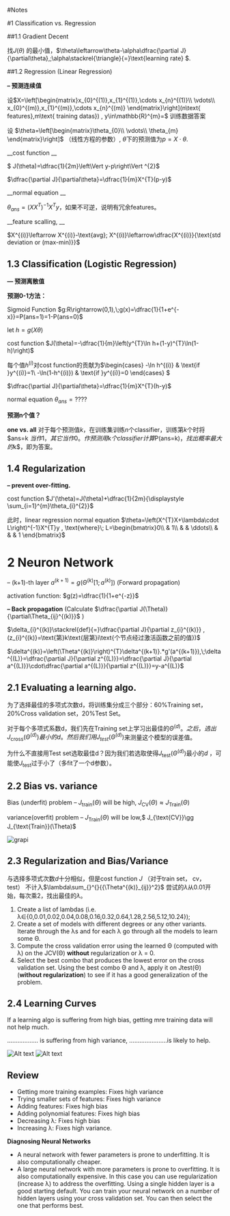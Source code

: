 #Notes

#1 Classification vs. Regression

##1.1 Gradient Decent

找$J(\theta)$ 的最小值，$\theta\leftarrow\theta-\alpha\dfrac{\partial J}{\partial\theta},\;\alpha\stackrel{\triangle}{=}\text{learning rate}
$.

##1.2 Regression (Linear Regression)

__– 预测连续值__

设$X=\left[\begin{matrix}x_{0}^{(1)},x_{1}^{(1)},\cdots x_{n}^{(1)}\\
\vdots\\
x_{0}^{(m)},x_{1}^{(m)},\cdots x_{n}^{(m)}
\end{matrix}\right](n\text{ features},m\text{ training datas})
, y\in\mathbb{R}^{m}=$ 训练数据答案

设 $\theta=\left[\begin{matrix}\theta_{0}\\
\vdots\\
\theta_{m}
\end{matrix}\right]$
（线性方程的参数）, $\theta$下的预测值为$p=X\cdot\theta$.

__cost function __

$ J(\theta)=\dfrac{1}{2m}\left\Vert y-p\right\Vert ^{2}$

$\dfrac{\partial J}{\partial\theta}=\dfrac{1}{m}X^{T}(p-y)$

__normal equation __

$\theta_{ans}=(XX^{T})^{-1}X^{T}y$，如果不可逆，说明有冗余features。

__feature scalling, __

$X^{(i)}\leftarrow X^{(i)}-\text{avg}; X^{(i)}\leftarrow\dfrac{X^{(i)}}{\text{std deviation or (max-min)}}$

## 1.3 Classification (Logistic Regression)

__— 预测离散值__

__预测0-1方法：__

Sigmoid Function $g:R\rightarrow(0,1),\;g(x)=\dfrac{1}{1+e^{-x}}=P(ans=1)=1-P(ans=0)$

let $h=g(X\theta)$

cost function $J(\theta)=-\dfrac{1}{m}\left(y^{T}\ln h+(1-y)^{T}\ln(1-h)\right)$

每个值$h^{(i)}$对cost function的贡献为$\begin{cases}
-\ln h^{(i)} & \text{if }y^{(i)}=1\\
-\ln(1-h^{(i)}) & \text{if }y^{(i)}=0
\end{cases}	$

$\dfrac{\partial J}{\partial\theta}=\dfrac{1}{m}X^{T}(h-y)$

normal equation $\theta_{ans}=????$

__预测n个值？__

__one vs. all__ 对于每个预测值$k$，在训练集训练$n$个classifier，训练第$k$个时将$ans=k
$当作1，其它当作0。作预测用$k$个classifier计算$P(ans=k)$，找出概率最大的$k$，即为答案。

## 1.4 Regularization

__– prevent over-fitting.__

cost function $J'(\theta)=J(\theta)+\dfrac{1}{2m}{\displaystyle \sum_{i=1}^{m}\theta_{i}^{2}}$

此时，linear regression normal equation $\theta=\left(X^{T}X+\lambda\cdot L\right)^{-1}X^{T}y
, \text{where}\; L=\begin{bmatrix}0\\
 & 1\\
 &  & \ddots\\
 &  &  & 1
\end{bmatrix}$

# 2 Neuron Network

– (k+1)-th layer $a^{(k+1)}=g(\Theta^{(k)}[1;\,a^{(k)}])$ (Forward 
propagation)

activation function: $g(z)=\dfrac{1}{1+e^{-z}}$

__– Back propagation__ (Calculate $\dfrac{\partial J(\Theta)}{\partial\Theta_{ij}^{(k)}}$
  )

$\delta_{i}^{(k)}\stackrel{def}{=}\dfrac{\partial J}{\partial z_{i}^{(k)}}
, (z_{i}^{(k)}=\text{第}k\text{层第}i\text{个节点经过激活函数之前的值})$

$\delta^{(k)}=\left(\Theta^{(k)}\right)^{T}\delta^{(k+1)}.*g'(a^{(k+1)}),\;\delta^{(L)}=\dfrac{\partial J}{\partial z^{(L)}}=\dfrac{\partial J}{\partial a^{(L)}}\cdot\dfrac{\partial a^{(L)}}{\partial z^{(L)}}=y-a^{(L)}$

## 2.1 Evaluating a learning algo.

为了选择最佳的多项式次数d，将训练集分成三个部分：60%Training set，20%Cross validation 
set，20%Test Set。

对于每个多项式系数d，我们先在Training set上学习出最佳的$\Theta^{(d)}。之后，选出J_{\text{cross}}(\Theta^{(d)})
最小的d。然后我们用J_{test}(\Theta^{(d)})$来测量这个模型的误差值。

为什么不直接用Test set选取最佳d？因为我们若选取使得$J_{\text{test}}(\Theta^{(d)})$最小的$d$
，可能使$J_{\text{test}}$过于小了（多fit了一个d参数）。

## 2.2 Bias vs. variance

Bias (underfit) problem – $J_{\text{train}}(\Theta)$ will be high, $J_{\text{CV}}(\Theta)\approx J_{\text{Train}}(\Theta)$

variance(overfit) problem – $J_{\text{Train}}(\Theta)$ will be low,$ 
J_{\text{CV}}\gg J_{\text{Train}}(\Theta)$

![grapi](https://d3c33hcgiwev3.cloudfront.net/imageAssetProxy.v1/r2LZ-dnoEeazeA79Dx1Wzg_7882490104e892f51a242615f3d71ba3_bias-variance.png?expiry=1490400000000&hmac=_hyIAYiUYnMAyXl3p8IckydYkkKJBKNk2-ajf15nkxk)

## 2.3 Regularization and Bias/Variance
与选择多项式次数$d$十分相似，但是cost function $J$ （对于train set， cv， test）
不计入$\lambda\sum_{}^{}{{\Theta^{(k)}_{ij}}^2}$
尝试的$\lambda$从0.01开始，每次乘2，找出最佳的$\lambda$。


1. Create a list of lambdas (i.e. λ∈{0,0.01,0.02,0.04,0.08,0.16,0.32,0.64,1.28,2.56,5.12,10.24});
2. Create a set of models with different degrees or any other variants.
Iterate through the λs and for each λ go through all the models to learn some Θ.
3. Compute the cross validation error using the learned Θ (computed with λ) on the JCV(Θ) __without__ regularization or λ = 0.
4. Select the best combo that produces the lowest error on the cross validation set.
Using the best combo Θ and λ, apply it on Jtest(Θ) (__without regularization__) to see if it has a good generalization of the problem.

## 2.4 Learning Curves
If a learning algo is suffering from high bias, getting mre training data will not help much.

.................. is suffering from high variance, ......................is likely to help.

![Alt text](https://d3c33hcgiwev3.cloudfront.net/imageAssetProxy.v1/bpAOvt9uEeaQlg5FcsXQDA_ecad653e01ee824b231ff8b5df7208d9_2-am.png?expiry=1490400000000&hmac=Ml6Sr85-algJ1oEy9Rg5eTphKQxQaKPLdWd_EVqTjKQ )
![Alt text](https://d3c33hcgiwev3.cloudfront.net/imageAssetProxy.v1/vqlG7t9uEeaizBK307J26A_3e3e9f42b5e3ce9e3466a0416c4368ee_ITu3antfEeam4BLcQYZr8Q_37fe6be97e7b0740d1871ba99d4c2ed9_300px-Learning1.png?expiry=1490400000000&hmac=UH-cHqWjUBBsI34NTRIEriaR9AA3INCXRvxMNMsWP7Y)

## Review
- Getting more training examples: Fixes high variance
- Trying smaller sets of features: Fixes high variance
- Adding features: Fixes high bias
- Adding polynomial features: Fixes high bias
- Decreasing λ: Fixes high bias
- Increasing λ: Fixes high variance.

__Diagnosing Neural Networks__

- A neural network with fewer parameters is prone to underfitting. It is also computationally cheaper.
- A large neural network with more parameters is prone to overfitting. It is also computationally expensive. In this case you can use regularization (increase λ) to address the overfitting.
Using a single hidden layer is a good starting default. You can train your neural network on a number of hidden layers using your cross validation set. You can then select the one that performs best.

